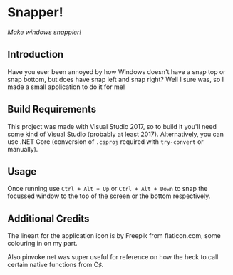 # Snapper!

_Make windows snappier!_

## Introduction

Have you ever been annoyed by how Windows doesn't have a snap top or snap bottom, but does have snap left and snap right? Well I sure was, so I made a small application to do it for me!

## Build Requirements

This project was made with Visual Studio 2017, so to build it you'll need some kind of Visual Studio (probably at least 2017). Alternatively, you can use .NET Core (conversion of `.csproj` required with `try-convert` or manually).

## Usage

Once running use `Ctrl + Alt + Up` or `Ctrl + Alt + Down` to snap the focussed window to the top of the screen or the bottom respectively.

## Additional Credits

The lineart for the application icon is by Freepik from flaticon.com, some colouring in on my part.

Also pinvoke.net was super useful for reference on how the heck to call certain native functions from C♯.